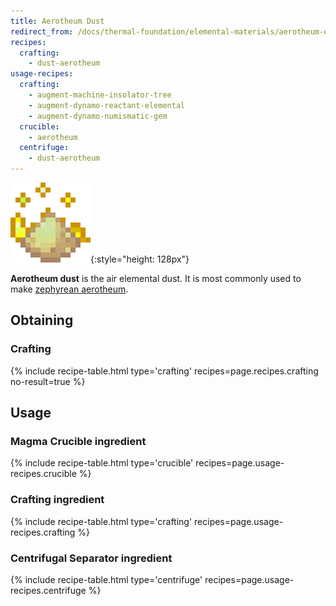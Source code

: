 ```yaml
---
title: Aerotheum Dust
redirect_from: /docs/thermal-foundation/elemental-materials/aerotheum-dust/
recipes:
  crafting:
    - dust-aerotheum
usage-recipes:
  crafting:
    - augment-machine-insolator-tree
    - augment-dynamo-reactant-elemental
    - augment-dynamo-numismatic-gem
  crucible:
    - aerotheum
  centrifuge:
    - dust-aerotheum
---
```


![Aerotheum dust](/assets/images/thermal-foundation/dust-aerotheum.gif){:style="height: 128px"}


**Aerotheum dust** is the air elemental dust. It is most commonly used to make
[zephyrean
aerotheum](/docs/thermal-foundation/fluids/elemental/zephyrean-aerotheum/).


Obtaining
---------

### Crafting
{% include recipe-table.html type='crafting' recipes=page.recipes.crafting no-result=true %}


Usage
-----

### Magma Crucible ingredient
{% include recipe-table.html type='crucible' recipes=page.usage-recipes.crucible %}

### Crafting ingredient
{% include recipe-table.html type='crafting' recipes=page.usage-recipes.crafting %}

### Centrifugal Separator ingredient
{% include recipe-table.html type='centrifuge' recipes=page.usage-recipes.centrifuge %}
